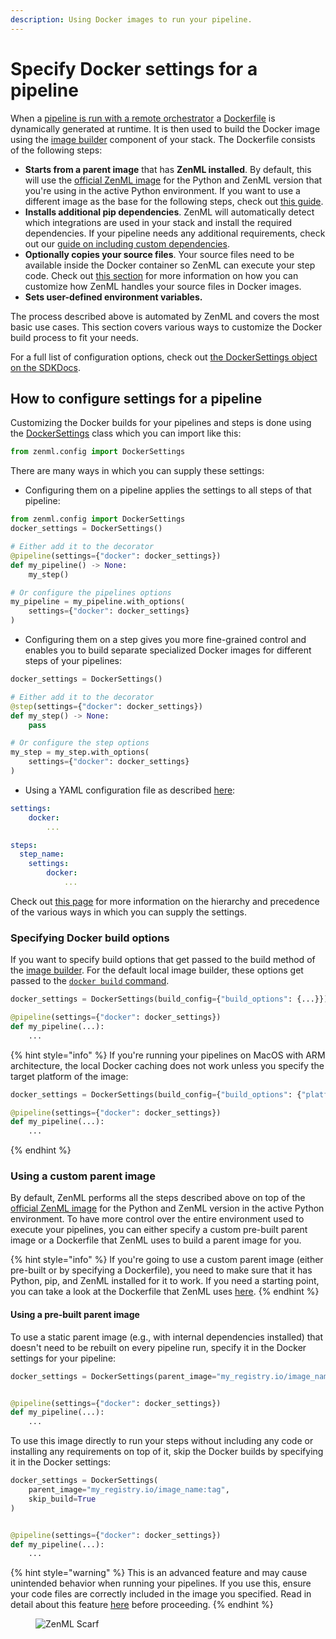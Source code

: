 ```yaml
---
description: Using Docker images to run your pipeline.
---
```


# Specify Docker settings for a pipeline

When a [pipeline is run with a remote orchestrator](../pipeline-development/configure-python-environments/README.md) a [Dockerfile](https://docs.docker.com/engine/reference/builder/) is dynamically generated at runtime. It is then used to build the Docker image using the [image builder](../pipeline-development/configure-python-environments/README.md#image-builder-environment) component of your stack. The Dockerfile consists of the following steps:

* **Starts from a parent image** that has **ZenML installed**. By default, this will use the [official ZenML image](https://hub.docker.com/r/zenmldocker/zenml/) for the Python and ZenML version that you're using in the active Python environment. If you want to use a different image as the base for the following steps, check out [this guide](./docker-settings-on-a-pipeline.md#using-a-custom-parent-image).
* **Installs additional pip dependencies**. ZenML will automatically detect which integrations are used in your stack and install the required dependencies. If your pipeline needs any additional requirements, check out our [guide on including custom dependencies](specify-pip-dependencies-and-apt-packages.md).
* **Optionally copies your source files**. Your source files need to be available inside the Docker container so ZenML can execute your step code. Check out [this section](./which-files-are-built-into-the-image.md) for more information on how you can customize how ZenML handles your source files in Docker images.
* **Sets user-defined environment variables.**

The process described above is automated by ZenML and covers the most basic use cases. This section covers various ways to customize the Docker build process to fit your needs.

For a full list of configuration options, check out [the DockerSettings object on the SDKDocs](https://sdkdocs.zenml.io/latest/core_code_docs/core-config.html#zenml.config.docker_settings).

## How to configure settings for a pipeline

Customizing the Docker builds for your pipelines and steps is done using the [DockerSettings](https://sdkdocs.zenml.io/latest/core_code_docs/core-config.html#zenml.config.docker_settings) class which you can import like this:

```python
from zenml.config import DockerSettings
```

There are many ways in which you can supply these settings:

* Configuring them on a pipeline applies the settings to all steps of that pipeline:

```python
from zenml.config import DockerSettings
docker_settings = DockerSettings()

# Either add it to the decorator
@pipeline(settings={"docker": docker_settings})
def my_pipeline() -> None:
    my_step()

# Or configure the pipelines options
my_pipeline = my_pipeline.with_options(
    settings={"docker": docker_settings}
)
```

* Configuring them on a step gives you more fine-grained control and enables you to build separate specialized Docker images for different steps of your pipelines:

```python
docker_settings = DockerSettings()

# Either add it to the decorator
@step(settings={"docker": docker_settings})
def my_step() -> None:
    pass

# Or configure the step options
my_step = my_step.with_options(
    settings={"docker": docker_settings}
)
```

* Using a YAML configuration file as described [here](../pipeline-development/use-configuration-files/README.md):

```yaml
settings:
    docker:
        ...

steps:
  step_name:
    settings:
        docker:
            ...
```

Check out [this page](../pipeline-development/use-configuration-files/configuration-hierarchy.md) for more information on the hierarchy and precedence of the various ways in which you can supply the settings.

### Specifying Docker build options

If you want to specify build options that get passed to the build method of the [image builder](../pipeline-development/configure-python-environments/README.md#image-builder-environment). For the default local image builder, these options get passed to the [`docker build` command](https://docker-py.readthedocs.io/en/stable/images.html#docker.models.images.ImageCollection.build).

```python
docker_settings = DockerSettings(build_config={"build_options": {...}})

@pipeline(settings={"docker": docker_settings})
def my_pipeline(...):
    ...
```

{% hint style="info" %}
If you're running your pipelines on MacOS with ARM architecture, the local Docker caching does not work unless you specify the target platform of the image:
```python
docker_settings = DockerSettings(build_config={"build_options": {"platform": "linux/amd64"}})

@pipeline(settings={"docker": docker_settings})
def my_pipeline(...):
    ...
```
{% endhint %}

### Using a custom parent image

By default, ZenML performs all the steps described above on top of the [official ZenML image](https://hub.docker.com/r/zenmldocker/zenml/) for the Python and ZenML version in the active Python environment. To have more control over the entire environment used to execute your pipelines, you can either specify a custom pre-built parent image or a Dockerfile that ZenML uses to build a parent image for you.

{% hint style="info" %}
If you're going to use a custom parent image (either pre-built or by specifying a Dockerfile), you need to make sure that it has Python, pip, and ZenML installed for it to work. If you need a starting point, you can take a look at the Dockerfile that ZenML uses [here](https://github.com/zenml-io/zenml/blob/main/docker/base.Dockerfile).
{% endhint %}

#### Using a pre-built parent image

To use a static parent image (e.g., with internal dependencies installed) that doesn't need to be rebuilt on every pipeline run, specify it in the Docker settings for your pipeline:

```python
docker_settings = DockerSettings(parent_image="my_registry.io/image_name:tag")


@pipeline(settings={"docker": docker_settings})
def my_pipeline(...):
    ...
```

To use this image directly to run your steps without including any code or installing any requirements on top of it, skip the Docker builds by specifying it in the Docker settings:

```python
docker_settings = DockerSettings(
    parent_image="my_registry.io/image_name:tag",
    skip_build=True
)


@pipeline(settings={"docker": docker_settings})
def my_pipeline(...):
    ...
```

{% hint style="warning" %}
This is an advanced feature and may cause unintended behavior when running your pipelines. If you use this, ensure your code files are correctly included in the image you specified. Read in detail about this feature [here](./use-a-prebuilt-image.md) before proceeding.
{% endhint %}

<figure><img src="https://static.scarf.sh/a.png?x-pxid=f0b4f458-0a54-4fcd-aa95-d5ee424815bc" alt="ZenML Scarf"><figcaption></figcaption></figure>
